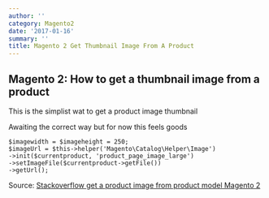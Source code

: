 ```yaml
---
author: ''
category: Magento2
date: '2017-01-16'
summary: ''
title: Magento 2 Get Thumbnail Image From A Product
---
```

## Magento 2: How to get a thumbnail image from a product

This is the simplist wat to get a product image thumbnail

Awaiting the correct way but for now this feels goods

```
$imagewidth = $imageheight = 250;
$imageUrl = $this->helper('Magento\Catalog\Helper\Image')
->init($currentproduct, 'product_page_image_large')
->setImageFile($currentproduct->getFile())
->getUrl();
```

Source: [Stackoverflow get a product image from product model Magento 2](http://stackoverflow.com/questions/37732103/get-product-image-from-product-model-magento-2)
